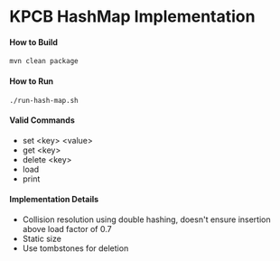 # KPCB HashMap Implementation

#### How to Build
```text
mvn clean package
```

#### How to Run
```text
./run-hash-map.sh
```

#### Valid Commands
- set \<key\> \<value\>
- get \<key\>
- delete \<key\>
- load
- print

#### Implementation Details
- Collision resolution using double hashing, doesn't ensure insertion above load factor of 0.7
- Static size
- Use tombstones for deletion

